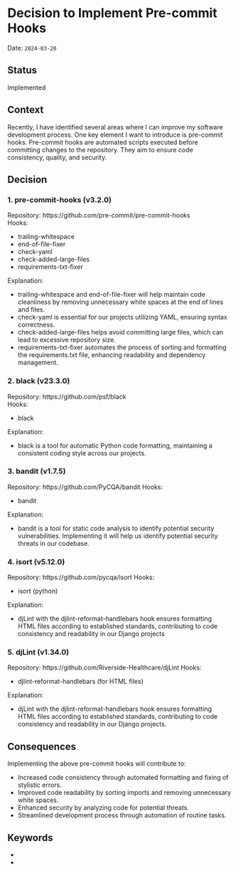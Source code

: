 # Decision to Implement Pre-commit Hooks

Date: `2024-03-20`

## Status

Implemented

## Context

Recently, I have identified several areas where I can improve my software development process.
One key element I want to introduce is pre-commit hooks.
Pre-commit hooks are automated scripts executed before committing changes to the repository.
They aim to ensure code consistency, quality, and security.

## Decision

<h3>1. pre-commit-hooks (v3.2.0)</h3>
Repository: https://github.com/pre-commit/pre-commit-hooks<br>
Hooks: <br>
<ul>
<li>trailing-whitespace</li>
<li>end-of-file-fixer</li>
<li>check-yaml</li>
<li>check-added-large-files</li>
<li>requirements-txt-fixer</li>
</ul>

Explanation:
- trailing-whitespace and end-of-file-fixer will help maintain code cleanliness by removing unnecessary white spaces at the end of lines and files.
- check-yaml is essential for our projects utilizing YAML, ensuring syntax correctness.
- check-added-large-files helps avoid committing large files, which can lead to excessive repository size.
- requirements-txt-fixer automates the process of sorting and formatting the requirements.txt file, enhancing readability and dependency management.


<h3>2. black (v23.3.0)</h3>
Repository: https://github.com/psf/black<br>
Hooks: <br>
<ul>
<li>black</li>
</ul>
Explanation: <br>
<ul>
<li>black is a tool for automatic Python code formatting, maintaining a consistent coding style across our projects.</li>
</ul>


<h3>3. bandit (v1.7.5)</h3>
Repository: https://github.com/PyCQA/bandit
Hooks: <br>
<ul>
<li>bandit</li>
</ul>
Explanation: <br>
<ul>
<li>bandit is a tool for static code analysis to identify potential security vulnerabilities. Implementing it will help us identify potential security threats in our codebase.</li>
</ul>

<h3>4. isort (v5.12.0)</h3>
Repository: https://github.com/pycqa/isort
Hooks: <br>
<ul>
<li>isort (python)</li>
</ul>
Explanation: <br>
<ul>
<li>djLint with the djlint-reformat-handlebars hook ensures formatting HTML files according to established standards, contributing to code consistency and readability in our Django projects</li>
</ul>

<h3>5. djLint (v1.34.0)</h3>
Repository: https://github.com/Riverside-Healthcare/djLint
Hooks: <br>
<ul>
<li>djlint-reformat-handlebars (for HTML files)</li>
</ul>
Explanation: <br>
<ul>
<li>djLint with the djlint-reformat-handlebars hook ensures formatting HTML files according to established standards, contributing to code consistency and readability in our Django projects.</li>
</ul>

## Consequences

Implementing the above pre-commit hooks will contribute to:
- Increased code consistency through automated formatting and fixing of stylistic errors.
- Improved code readability by sorting imports and removing unnecessary white spaces.
- Enhanced security by analyzing code for potential threats.
- Streamlined development process through automation of routine tasks.


## Keywords

- 
- 